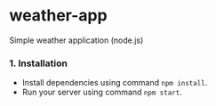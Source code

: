 # weather-app
Simple weather application (node.js)


### 1. Installation
  * Install dependencies using command ```npm install```.
  * Run your server using command ```npm start```.
  
  
